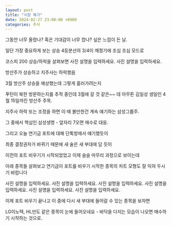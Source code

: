 ```yaml
---
layout: post
title: "시장 복기"
date: 2024-02-27 23:00:00 +0900
categories: 주식
---
```


그동안 너무 올랐나? 혹은 기대감이 너무 컸나? 싶은 느낌이 든 날.

일단 가장 중요하게 보는 상승 4등분선의 3/4이 깨졌기에 조심 조심 모드로


코스피 200 상승/하락을 살펴보면
사진 설명을 입력하세요.
사진 설명을 입력하세요.

방산주가 상승하고 지주사는 하락했음

3월 방산주 상승을 예상했는데 그렇게 흘러가려는지

푸틴이 북한 방문하는지를 추적 중인데 3월에 갈 것 같은~~ 데 아무튼 김일성 생일인 4월 15일까진 방산주 주목.


지주사 하락 또는 조정을 하면 이 때 볼만한건 계속 얘기하는 삼성그룹주.

그 중에서 핵심인 삼성생명 - 앞자리 7오면 매수로 대응.



그리고 오늘 연기금 포트에 대해 단톡방에서 얘기했듯이

최종 결정권자가 바뀌기 때문에 새 술은 새 부대에 담 듯이

이전의 포트 비우기가 시작되었었고 이제 슬슬 마무리 과정으로 보이는데

아래 종목들 살펴보고 연기금이 포트를 비우기 시작한 종목의 차트 모형도 잘 익혀 두시기 바랍니다

사진 설명을 입력하세요.
사진 설명을 입력하세요.
사진 설명을 입력하세요.
사진 설명을 입력하세요.
사진 설명을 입력하세요.
사진 설명을 입력하세요.


이제 포트 비우기 끝나고 이 중에 다시 새 부대에 들어갈 수 있는 종목을 보자면

LG이노텍, HL만도 같은 종목이 눈에 들어오네요 - 바닥을 다지는 모습이 나오면 매수하기 시작하는 것으로.
